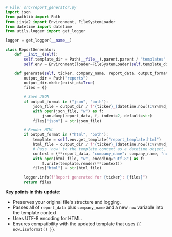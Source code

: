 ```python name=src/report_generator.py
# File: src/report_generator.py
import json
from pathlib import Path
from jinja2 import Environment, FileSystemLoader
from datetime import datetime
from utils.logger import get_logger

logger = get_logger(__name__)

class ReportGenerator:
    def __init__(self):
        self.template_dir = Path(__file__).parent.parent / "templates"
        self.env = Environment(loader=FileSystemLoader(self.template_dir))

    def generate(self, ticker, company_name, report_data, output_format="both"):
        output_dir = Path("reports")
        output_dir.mkdir(exist_ok=True)
        files = {}

        # Save JSON
        if output_format in ("json", "both"):
            json_file = output_dir / f"{ticker}_{datetime.now():%Y%m%d_%H%M%S}_report.json"
            with open(json_file, "w") as f:
                json.dump(report_data, f, indent=2, default=str)
            files["json"] = str(json_file)

        # Render HTML
        if output_format in ("html", "both"):
            template = self.env.get_template("report_template.html")
            html_file = output_dir / f"{ticker}_{datetime.now():%Y%m%d_%H%M%S}_report.html"
            # Pass 'now' to the template context as a datetime object, and flatten report_data for template context
            context = {**report_data, "company_name": company_name, "now": datetime.now()}
            with open(html_file, "w", encoding="utf-8") as f:
                f.write(template.render(**context))
            files["html"] = str(html_file)

        logger.info(f"Report generated for {ticker}: {files}")
        return files
```
**Key points in this update:**
- Preserves your original file's structure and logging.
- Passes all of `report_data` plus `company_name` and a new `now` variable into the template context.
- Uses UTF-8 encoding for HTML.
- Ensures compatibility with the updated template that uses `{{ now.isoformat() }}`.

